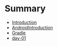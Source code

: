 # Summary

* [Introduction](README.md)
* [AndroidIntroduction](chapter1.md)
* [Gradle](gradle.md)
* [day-01](/session_record/day-01.md)

